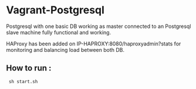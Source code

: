 # Vagrant-Postgresql

Postgresql with one basic DB working as master connected to an Postgresql slave machine fully functional and working.

HAProxy has been added on IP-HAPROXY:8080/haproxyadmin?stats for monitoring and balancing load between both DB.

## How to run :
     sh start.sh
